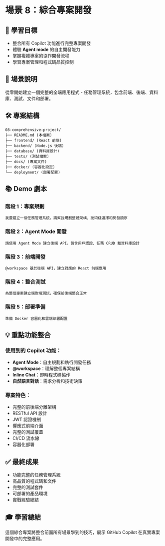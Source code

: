 # 場景 8：綜合專案開發

## 🎯 學習目標
- 整合所有 Copilot 功能進行完整專案開發
- 體驗 **Agent mode** 的自主開發能力
- 掌握複雜專案的協作開發流程
- 學習專案管理和程式碼品質控制

## 📝 場景說明
從零開始建立一個完整的全端應用程式 - 任務管理系統，包含前端、後端、資料庫、測試、文件和部署。

## 🛠️ 專案結構
```
08-comprehensive-project/
├── README.md (本檔案)
├── frontend/ (React 前端)
├── backend/ (Node.js 後端)
├── database/ (資料庫設計)
├── tests/ (測試檔案)
├── docs/ (專案文件)
├── docker/ (容器化設定)
└── deployment/ (部署配置)
```

## 📚 Demo 劇本

### 階段 1：專案規劃
```
我要建立一個任務管理系統，請幫我規劃整體架構、技術棧選擇和開發順序
```

### 階段 2：Agent Mode 開發
```
請使用 Agent Mode 建立後端 API，包含用戶認證、任務 CRUD 和資料庫設計
```

### 階段 3：前端開發
```
@workspace 基於後端 API，建立對應的 React 前端應用
```

### 階段 4：整合測試
```
為整個專案建立端對端測試，確保前後端整合正常
```

### 階段 5：部署準備
```
準備 Docker 容器化和雲端部署配置
```

## 💡 重點功能整合

### 使用到的 Copilot 功能：
- **Agent Mode**：自主規劃和執行開發任務
- **@workspace**：理解整個專案結構
- **Inline Chat**：即時程式碼協作
- **自然語言對話**：需求分析和技術決策

### 專案特色：
- 完整的前後端分離架構
- RESTful API 設計
- JWT 認證機制
- 響應式前端介面
- 完整的測試覆蓋
- CI/CD 流水線
- 容器化部署

## ✅ 最終成果
- 功能完整的任務管理系統
- 高品質的程式碼和文件
- 完整的測試套件
- 可部署的產品環境
- 實戰經驗總結

## 🎓 學習總結
這個綜合專案將整合前面所有場景學到的技巧，展示 GitHub Copilot 在真實專案開發中的完整應用。